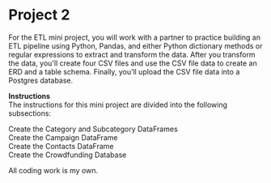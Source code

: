 # Project 2

For the ETL mini project, you will work with a partner to practice building an ETL pipeline using Python, Pandas, and either Python dictionary methods or regular expressions to extract and transform the data. After you transform the data, you'll create four CSV files and use the CSV file data to create an ERD and a table schema. Finally, you’ll upload the CSV file data into a Postgres database.  

**Instructions**  
The instructions for this mini project are divided into the following subsections:  

Create the Category and Subcategory DataFrames  
Create the Campaign DataFrame  
Create the Contacts DataFrame  
Create the Crowdfunding Database  

All coding work is my own.  

